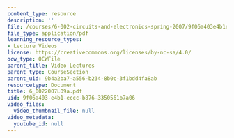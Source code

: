 ```yaml
---
content_type: resource
description: ''
file: /courses/6-002-circuits-and-electronics-spring-2007/9f06a403e4b1ecccb8763350561b7a06_6_0022007L09a.pdf
file_type: application/pdf
learning_resource_types:
- Lecture Videos
license: https://creativecommons.org/licenses/by-nc-sa/4.0/
ocw_type: OCWFile
parent_title: Video Lectures
parent_type: CourseSection
parent_uid: 9b4a2ba7-a556-b234-8b0c-3f1bdd4fa8ab
resourcetype: Document
title: 6_0022007L09a.pdf
uid: 9f06a403-e4b1-eccc-b876-3350561b7a06
video_files:
  video_thumbnail_file: null
video_metadata:
  youtube_id: null
---
```

